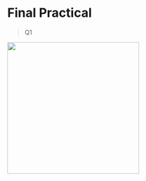 # Final Practical
> Q1
<img src="https://github.com/dhanjiRajput/CPP_Jay_Sir/assets/147084804/6f472d90-0522-4ec0-844c-744a91484648" width="300px">

